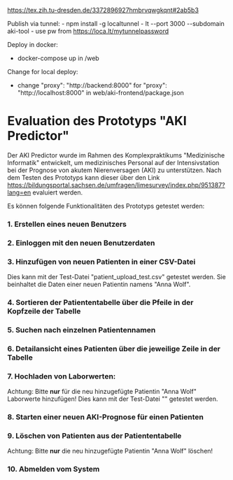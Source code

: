 https://tex.zih.tu-dresden.de/3372896927hmbrvqwgkqnt#2ab5b3

Publish via tunnel:
    - npm install -g localtunnel
    - lt --port 3000 --subdomain aki-tool
    - use pw from https://loca.lt/mytunnelpassword

Deploy in docker:
- docker-compose up in /web

Change for local deploy:
- change "proxy": "http://backend:8000" for "proxy": "http://localhost:8000" in web/aki-frontend/package.json


# Evaluation des Prototyps "AKI Predictor"

Der AKI Predictor wurde im Rahmen des Komplexpraktikums "Medizinische Informatik" entwickelt, um medizinisches Personal auf der Intensivstation bei der Prognose von akutem Nierenversagen (AKI) zu unterstützen.
Nach dem Testen des Prototyps kann dieser über den Link https://bildungsportal.sachsen.de/umfragen/limesurvey/index.php/951387?lang=en evaluiert werden.

Es können folgende Funktionalitäten des Prototyps getestet werden: 
### 1. Erstellen eines neuen Benutzers
### 2. Einloggen mit den neuen Benutzerdaten
### 3. Hinzufügen von neuen Patienten in einer CSV-Datei 
Dies kann mit der Test-Datei "patient_upload_test.csv" getestet werden. Sie beinhaltet die Daten einer neuen Patientin namens "Anna Wolf". 
### 4. Sortieren der Patiententabelle über die Pfeile in der Kopfzeile der Tabelle 
### 5. Suchen nach einzelnen Patientennamen 
### 6. Detailansicht eines Patienten über die jeweilige Zeile in der Tabelle
### 7. Hochladen von Laborwerten:
Achtung: Bitte **nur** für die neu hinzugefügte Patientin "Anna Wolf" Laborwerte hinzufügen!
Dies kann mit der Test-Datei "" getestet werden.
### 8. Starten einer neuen AKI-Prognose für einen Patienten
### 9. Löschen von Patienten aus der Patiententabelle
Achtung: Bitte **nur** die neu hinzugefügte Patientin "Anna Wolf" löschen!
### 10. Abmelden vom System
